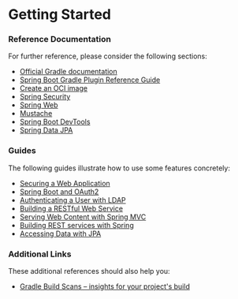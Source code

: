# Getting Started

### Reference Documentation
For further reference, please consider the following sections:

* [Official Gradle documentation](https://docs.gradle.org)
* [Spring Boot Gradle Plugin Reference Guide](https://docs.spring.io/spring-boot/docs/2.6.12/gradle-plugin/reference/html/)
* [Create an OCI image](https://docs.spring.io/spring-boot/docs/2.6.12/gradle-plugin/reference/html/#build-image)
* [Spring Security](https://docs.spring.io/spring-boot/docs/2.6.12/reference/htmlsingle/#web.security)
* [Spring Web](https://docs.spring.io/spring-boot/docs/2.6.12/reference/htmlsingle/#web)
* [Mustache](https://docs.spring.io/spring-boot/docs/2.6.12/reference/htmlsingle/#web.servlet.spring-mvc.template-engines)
* [Spring Boot DevTools](https://docs.spring.io/spring-boot/docs/2.6.12/reference/htmlsingle/#using.devtools)
* [Spring Data JPA](https://docs.spring.io/spring-boot/docs/2.6.12/reference/htmlsingle/#data.sql.jpa-and-spring-data)

### Guides
The following guides illustrate how to use some features concretely:

* [Securing a Web Application](https://spring.io/guides/gs/securing-web/)
* [Spring Boot and OAuth2](https://spring.io/guides/tutorials/spring-boot-oauth2/)
* [Authenticating a User with LDAP](https://spring.io/guides/gs/authenticating-ldap/)
* [Building a RESTful Web Service](https://spring.io/guides/gs/rest-service/)
* [Serving Web Content with Spring MVC](https://spring.io/guides/gs/serving-web-content/)
* [Building REST services with Spring](https://spring.io/guides/tutorials/rest/)
* [Accessing Data with JPA](https://spring.io/guides/gs/accessing-data-jpa/)

### Additional Links
These additional references should also help you:

* [Gradle Build Scans – insights for your project's build](https://scans.gradle.com#gradle)

